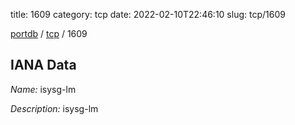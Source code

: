 title: 1609
category: tcp
date: 2022-02-10T22:46:10
slug: tcp/1609

[portdb](/) / [tcp](/category/tcp.html) / 1609


## IANA Data

_Name:_ isysg-lm

_Description:_ isysg-lm

